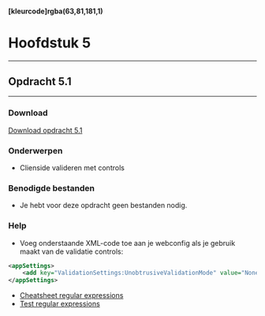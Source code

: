 #### [kleurcode]rgba(63,81,181,1)

# Hoofdstuk 5

---
## Opdracht 5.1
---

### Download
<a href="https://elo.kw1c.nl/CMS/Studie/811%20ICT-Academie/811%20VakkenInhoud/%5BB.02%20ASP%5D%20ASP/25187%20%C2%A0%20Applicatie-%20en%20mediaontwikkelaar/Periode%2003/Productie/02.%20Opdrachten/Hoofdstuk%2005/Opdracht%205.1.pdf" target="_blank">Download opdracht 5.1</a>

### Onderwerpen
*   Clienside valideren met controls

### Benodigde bestanden
*   Je hebt voor deze opdracht geen bestanden nodig.

### Help
* Voeg onderstaande XML-code toe aan je webconfig als je gebruik maakt van de validatie controls:
```XML
<appSettings>
    <add key="ValidationSettings:UnobtrusiveValidationMode" value="None">
</appSettings>
```
* <a href="http://www.cbs.dtu.dk/courses/27610/regular-expressions-cheat-sheet-v2.pdf" target="_blank">Cheatsheet regular expressions</a>
* <a href="https://regexr.com/" target="_blank">Test regular expressions</a>

